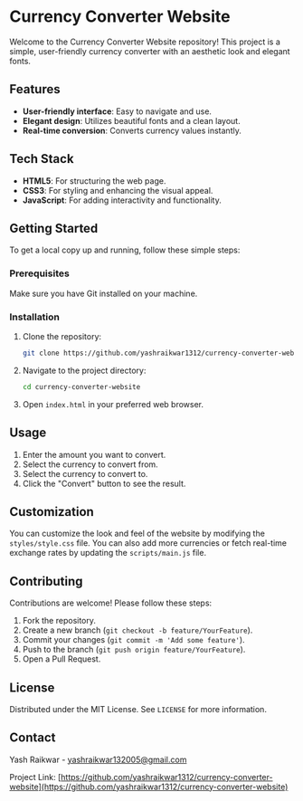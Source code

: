 # Currency Converter Website

Welcome to the Currency Converter Website repository! This project is a simple, user-friendly currency converter with an aesthetic look and elegant fonts.

## Features
- **User-friendly interface**: Easy to navigate and use.
- **Elegant design**: Utilizes beautiful fonts and a clean layout.
- **Real-time conversion**: Converts currency values instantly.

## Tech Stack
- **HTML5**: For structuring the web page.
- **CSS3**: For styling and enhancing the visual appeal.
- **JavaScript**: For adding interactivity and functionality.

## Getting Started
To get a local copy up and running, follow these simple steps:

### Prerequisites
Make sure you have Git installed on your machine.

### Installation
1. Clone the repository:
    ```sh
    git clone https://github.com/yashraikwar1312/currency-converter-website.git
    ```
2. Navigate to the project directory:
    ```sh
    cd currency-converter-website
    ```
3. Open `index.html` in your preferred web browser.

## Usage
1. Enter the amount you want to convert.
2. Select the currency to convert from.
3. Select the currency to convert to.
4. Click the "Convert" button to see the result.

## Customization
You can customize the look and feel of the website by modifying the `styles/style.css` file. You can also add more currencies or fetch real-time exchange rates by updating the `scripts/main.js` file.

## Contributing
Contributions are welcome! Please follow these steps:
1. Fork the repository.
2. Create a new branch (`git checkout -b feature/YourFeature`).
3. Commit your changes (`git commit -m 'Add some feature'`).
4. Push to the branch (`git push origin feature/YourFeature`).
5. Open a Pull Request.

## License
Distributed under the MIT License. See `LICENSE` for more information.

## Contact
Yash Raikwar - [yashraikwar132005@gmail.com](mailto:yashraikwar132005@gmail.com)

Project Link: [https://github.com/yashraikwar1312/currency-converter-website](https://github.com/yashraikwar1312/currency-converter-website)

